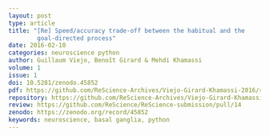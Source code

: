 ```yaml
---
layout: post
type: article
title: "[Re] Speed/accuracy trade-off between the habitual and the
        goal-directed process"
date: 2016-02-10
categories: neuroscience python
author: Guillaum Viejo, Benoît Girard & Mehdi Khamassi
volume: 1
issue: 1
doi: 10.5281/zenodo.45852
pdf: https://github.com/ReScience-Archives/Viejo-Girard-Khamassi-2016/raw/master/article/viejo_girard_khamassi.pdf
repository: https://github.com/ReScience-Archives/Viejo-Girard-Khamassi-2016
review: https://github.com/ReScience/ReScience-submission/pull/14
zenodo: https://zenodo.org/record/45852
keywords: neuroscience, basal ganglia, python
---
```

